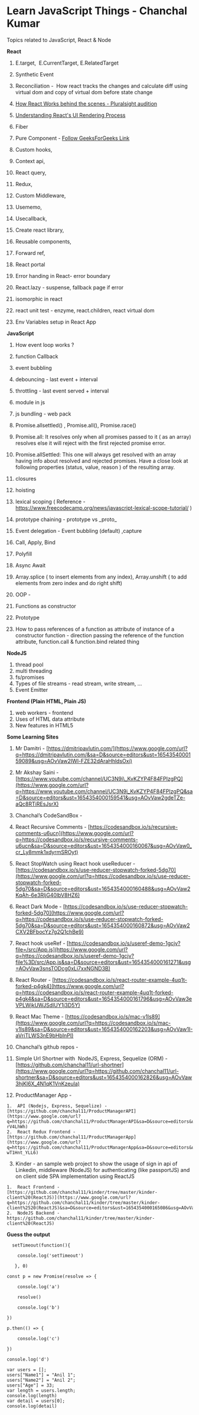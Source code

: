 # Learn JavaScript Things - Chanchal Kumar
Topics related to JavaScript, React &amp; Node

**React**

1.  E.target,  E.CurrentTarget, E.RelatedTarget
2.  Synthetic Event
3.  Reconciliation -  How react tracks the changes and calculate diff using virtual dom and copy of virtual dom before state change

1.  [How React Works behind the scenes - Pluralsight audition](https://www.google.com/url?q=https://www.youtube.com/watch?v%3DgApwC9Ek9yo&sa=D&source=editors&ust=1654354000151893&usg=AOvVaw1S10_lzHYJXK4HQmepHFly)
2.  [Understanding React's UI Rendering Process](https://www.google.com/url?q=https://www.youtube.com/watch?v%3Di793Qm6kv3U&sa=D&source=editors&ust=1654354000152462&usg=AOvVaw0nS4BzLfLzUpF4W-EPys_b)

4.  Fiber
5.  Pure Component - [Follow GeeksForGeeks Link](https://www.google.com/url?q=https://www.geeksforgeeks.org/reactjs-pure-components/&sa=D&source=editors&ust=1654354000152959&usg=AOvVaw1W3EuIwC2a175fpSzEzk5a)
6.  Custom hooks,
7.  Context api,
8.  React query,
9.  Redux,
10.  Custom Middleware,
11.  Usememo,
12.  Usecallback,
13.  Create react library,
14.  Reusable components,
15.  Forward ref,
16.  React portal
17.  Error handing in React- error boundary
18.  React.lazy - suspense, fallback page if error
19.  isomorphic in react
20.  react unit test - enzyme, react.children, react virtual dom
21.  Env Variables setup in React App

**JavaScript**

1.  How event loop works ?
2.  function Callback
3.  event bubbling
4.  debouncing - last event + interval
5.  throttling - last event served + interval
6.  module in js
7.  js bundling - web pack
8.  Promise.allsettled() , Promise.all(), Promise.race()

9.  Promise.all: It resolves only when all promises passed to it ( as an array) resolves else it will reject with the first rejected promise error.

11.  Promise.allSettled: This one will always get resolved with an array having info about resolved and rejected promises. Have a close look at following properties (status, value, reason ) of the resulting array.

12.  closures
13.  hoisting
14.  lexical scoping ( Reference - https://www.freecodecamp.org/news/javascript-lexical-scope-tutorial/ )
15.  prototype chaining - prototype vs \_proto\_
16.  Event delegation - Event bubbling (default) ,capture
17.  Call, Apply, Bind
18.  Polyfill
19.  Async Await
20.  Array.splice ( to insert elements from any index), Array.unshift ( to add elements from zero index and do right shift)
21.  OOP -

1.  Functions as constructor
2.  Prototype
3.  How to pass references of a function as attribute of instance of a constructor function - direction passing the reference of the function attribute, function.call & function.bind related thing

**NodeJS**

1.  thread pool
2.  multi threading
3.  fs/promises
4.  Types of file streams - read stream, write stream, …
5.  Event Emitter

**Frontend (Plain HTML, Plain JS)**

1.  web workers - frontend
2.  Uses of HTML data attribute
3.  New features in HTML5

**Some Learning Sites**

1.  Mr Damitri - [https://dmitripavlutin.com/](https://www.google.com/url?q=https://dmitripavlutin.com/&sa=D&source=editors&ust=1654354000159089&usg=AOvVaw2IWl-FZE32dAraHhldsOxi)
2.  Mr Akshay Saini - [https://www.youtube.com/channel/UC3N9i\_KvKZYP4F84FPIzgPQ](https://www.google.com/url?q=https://www.youtube.com/channel/UC3N9i_KvKZYP4F84FPIzgPQ&sa=D&source=editors&ust=1654354000159541&usg=AOvVaw2gdeTZe-aQc8RTiREsJsrX)
3.  Chanchal’s CodeSandBox -

1.  React Recursive Comments - [https://codesandbox.io/s/recursive-comments-u6ucn](https://www.google.com/url?q=https://codesandbox.io/s/recursive-comments-u6ucn&sa=D&source=editors&ust=1654354000160067&usg=AOvVaw0_cr_Ly8mmk1xdyrmSROyt)
2.  React StopWatch using React hook useReducer - [https://codesandbox.io/s/use-reducer-stopwatch-forked-5dg70](https://www.google.com/url?q=https://codesandbox.io/s/use-reducer-stopwatch-forked-5dg70&sa=D&source=editors&ust=1654354000160488&usg=AOvVaw2KqAh-6e3RljG40lbV8HZ6)
3.  React Dark Mode - [https://codesandbox.io/s/use-reducer-stopwatch-forked-5dg70](https://www.google.com/url?q=https://codesandbox.io/s/use-reducer-stopwatch-forked-5dg70&sa=D&source=editors&ust=1654354000160872&usg=AOvVaw2CXV2BFbocYz7g2Q1chBe9)
4.  React hook useRef - [https://codesandbox.io/s/useref-demo-1gcjv?file=/src/App.js](https://www.google.com/url?q=https://codesandbox.io/s/useref-demo-1gcjv?file%3D/src/App.js&sa=D&source=editors&ust=1654354000161271&usg=AOvVaw3snsTODcg0xLi7xxNGND3B)
5.  React Router - [https://codesandbox.io/s/react-router-example-4uq1t-forked-p4gk4](https://www.google.com/url?q=https://codesandbox.io/s/react-router-example-4uq1t-forked-p4gk4&sa=D&source=editors&ust=1654354000161796&usg=AOvVaw3eVPLWjkUWJSdIUY1j3D5Y)
6.  React Mac Theme - [https://codesandbox.io/s/mac-v1ls89](https://www.google.com/url?q=https://codesandbox.io/s/mac-v1ls89&sa=D&source=editors&ust=1654354000162203&usg=AOvVaw1I-aVriTLWS3nE9bHbInPI)

4.  Chanchal’s github repos -

  1.  Simple Url Shortner with  NodeJS, Express, Sequelize (ORM) - [https://github.com/chanchal11/url-shortner](https://www.google.com/url?q=https://github.com/chanchal11/url-shortner&sa=D&source=editors&ust=1654354000162826&usg=AOvVaw3hjKl6X_4N1qK1VnKzeula)

  2.  ProductManager App -

    1.  API (Nodejs, Express, Sequelize) - [https://github.com/chanchal11/ProductManagerAPI](https://www.google.com/url?q=https://github.com/chanchal11/ProductManagerAPI&sa=D&source=editors&ust=1654354000163689&usg=AOvVaw22VXRv7BlWm75y-rV4LhWh)
    2.  React Redux Frontend - [https://github.com/chanchal11/ProductManagerApp](https://www.google.com/url?q=https://github.com/chanchal11/ProductManagerApp&sa=D&source=editors&ust=1654354000164223&usg=AOvVaw3blhjyx9Ag-wT1Hnt_YLL6)

  3.  Kinder - an sample web project to show the usage of sign in api of Linkedin, middleware (NodeJS) for authenticating (like passportJS) and on client side SPA implementation using ReactJS

    1.  React Frontend - [https://github.com/chanchal11/kinder/tree/master/kinder-client%20(ReactJS)](https://www.google.com/url?q=https://github.com/chanchal11/kinder/tree/master/kinder-client%2520(ReactJS)&sa=D&source=editors&ust=1654354000165086&usg=AOvVaw336SlunEkkwtVTd72cb_7i)
    2.  NodeJS Backend - https://github.com/chanchal11/kinder/tree/master/kinder-client%20(ReactJS)

**Guess the output**

```
  setTimeout(function(){

    console.log('setTimeout')

   }, 0)

const p = new Promise(resolve => {

    console.log('a')

    resolve()

    console.log('b')

})

p.then(() => {

    console.log('c')

})

console.log('d')
```

```
var users = [];
users["Name1"] = "Anil 1";
users["Name2"] = "Anil 2";
users["Age"] = 33;
var length = users.length;
console.log(length)
var detail = users[0];    
console.log(detail)
```
